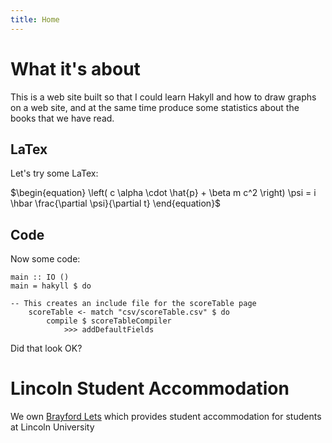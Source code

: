 ```yaml
---
title: Home
---
```


What it\'s about
================
This is a web site built so that I could learn Hakyll and how to draw graphs on a web site, and at the same 
time produce some statistics about the books that we have read.

LaTex
-----

Let\'s try some LaTex:

$\begin{equation}
\left(
c \alpha \cdot \hat{p} + \beta m c^2
\right) \psi = i \hbar \frac{\partial \psi}{\partial t}
\end{equation}$

Code
----

Now some code:

    main :: IO ()
    main = hakyll $ do

    -- This creates an include file for the scoreTable page
        scoreTable <- match "csv/scoreTable.csv" $ do
            compile $ scoreTableCompiler
                >>> addDefaultFields

Did that look OK?

Lincoln Student Accommodation
============================

We own [Brayford Lets](http://www.brayfordlets.co.uk) which provides student accommodation for students at Lincoln University


